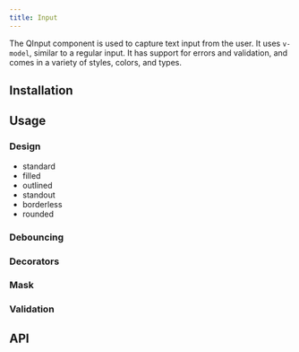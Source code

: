 ```yaml
---
title: Input
---
```


The QInput component is used to capture text input from the user. It uses `v-model`, similar to a regular input. It has support for errors and validation, and comes in a variety of styles, colors, and types.

## Installation
<doc-installation components="QInput"/>

## Usage

### Design

* standard
* filled
* outlined
* standout
* borderless
* rounded

### Debouncing

### Decorators

### Mask

### Validation

## API
<doc-api file="QInput" />
